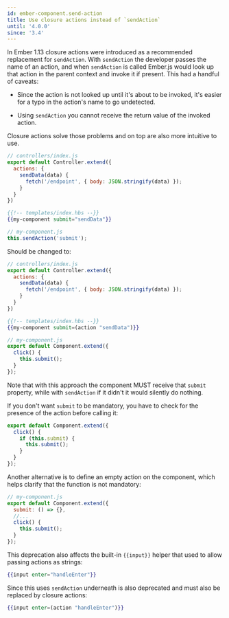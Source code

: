 ```yaml
---
id: ember-component.send-action
title: Use closure actions instead of `sendAction`
until: '4.0.0'
since: '3.4'
---
```


In Ember 1.13 closure actions were introduced as a recommended replacement for `sendAction`.
With `sendAction` the developer passes the name of an action, and when `sendAction` is called Ember.js
would look up that action in the parent context and invoke it if present.
This had a handful of caveats:

- Since the action is not looked up until it's about to be invoked, it's easier for a typo in the action's name
to go undetected.

- Using `sendAction` you cannot receive the return value of the invoked action.

Closure actions solve those problems and on top are also more intuitive to use.

```js
// controllers/index.js
export default Controller.extend({
  actions: {
    sendData(data) {
      fetch('/endpoint', { body: JSON.stringify(data) });
    }
  }
})
```

```handlebars
{{!-- templates/index.hbs --}}
{{my-component submit="sendData"}}
```

```js
// my-component.js
this.sendAction('submit');
```

Should be changed to:

```js
// controllers/index.js
export default Controller.extend({
  actions: {
    sendData(data) {
      fetch('/endpoint', { body: JSON.stringify(data) });
    }
  }
})
```

```handlebars
{{!-- templates/index.hbs --}}
{{my-component submit=(action "sendData")}}
```

```js
// my-component.js
export default Component.extend({
  click() {
    this.submit();
  }
});
```

Note that with this approach the component MUST receive that `submit` property, while with `sendAction` if
it didn't it would silently do nothing.

If you don't want `submit` to be mandatory, you have to check for the presence of the action before calling it:

```js
export default Component.extend({
  click() {
    if (this.submit) {
      this.submit();
    }
  }
});
```

Another alternative is to define an empty action on the component, which helps clarify that the function
is not mandatory:

```js
// my-component.js
export default Component.extend({
  submit: () => {},
  //...
  click() {
    this.submit();
  }
});
```

This deprecation also affects the built-in `{{input}}` helper that used to allow passing actions as
strings:

```hbs
{{input enter="handleEnter"}}
```

Since this uses `sendAction` underneath is also deprecated and must also be replaced by closure actions:

```hbs
{{input enter=(action "handleEnter")}}
```

